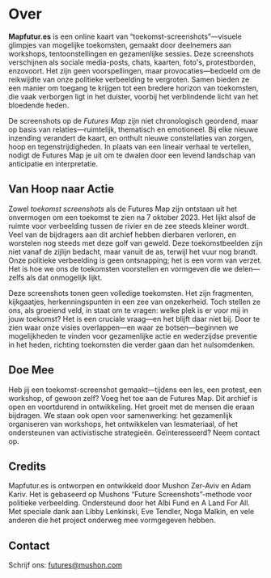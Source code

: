# Over
**Mapfutur.es** is een online kaart van “toekomst-screenshots”—visuele glimpjes van mogelijke toekomsten, gemaakt door deelnemers aan workshops, tentoonstellingen en gezamenlijke sessies. Deze screenshots verschijnen als sociale media-posts, chats, kaarten, foto's, protestborden, enzovoort. Het zijn geen voorspellingen, maar provocaties—bedoeld om de reikwijdte van onze politieke verbeelding te vergroten. Samen bieden ze een manier om toegang te krijgen tot een bredere horizon van toekomsten, die vaak verborgen ligt in het duister, voorbij het verblindende licht van het bloedende heden.

De screenshots op de _Futures Map_ zijn niet chronologisch geordend, maar op basis van relaties—ruimtelijk, thematisch en emotioneel. Bij elke nieuwe inzending verandert de kaart, en onthult nieuwe constellaties van zorgen, hoop en tegenstrijdigheden. In plaats van een lineair verhaal te vertellen, nodigt de Futures Map je uit om te dwalen door een levend landschap van anticipatie en interpretatie.

## Van Hoop naar Actie
Zowel _toekomst screenshots_ als de Futures Map zijn ontstaan uit het onvermogen om een toekomst te zien na 7 oktober 2023. Het lijkt alsof de ruimte voor verbeelding tussen de rivier en de zee steeds kleiner wordt. Veel van de bijdragers aan dit archief hebben dierbaren verloren, en worstelen nog steeds met deze golf van geweld. Deze toekomstbeelden zijn niet vanaf de zijlijn bedacht, maar vanuit de as, terwijl het vuur nog brandt. Onze politieke verbeelding is geen ontsnapping; het is een vorm van verzet. Het is hoe we ons de toekomsten voorstellen en vormgeven die we delen—zelfs als dat onmogelijk lijkt.

Deze screenshots tonen geen volledige toekomsten. Het zijn fragmenten, kijkgaatjes, herkenningspunten in een zee van onzekerheid. Toch stellen ze ons, als groeiend veld, in staat om te vragen: welke plek is er voor mij in jouw toekomst? Het is een cruciale vraag—en het blijft daar niet bij. Door te zien waar onze visies overlappen—en waar ze botsen—beginnen we mogelijkheden te vinden voor gezamenlijke actie en wederzijdse preventie in het heden, richting toekomsten die verder gaan dan het nulsomdenken.

## Doe Mee
Heb jij een toekomst-screenshot gemaakt—tijdens een les, een protest, een workshop, of gewoon zelf? Voeg het toe aan de Futures Map. Dit archief is open en voortdurend in ontwikkeling. Het groeit met de mensen die eraan bijdragen. We staan ook open voor samenwerking: het gezamenlijk organiseren van workshops, het ontwikkelen van lesmateriaal, of het ondersteunen van activistische strategieën. Geïnteresseerd? Neem contact op.

## Credits
Mapfutur.es is ontworpen en ontwikkeld door Mushon Zer-Aviv en Adam Kariv. Het is gebaseerd op Mushons “Future Screenshots”-methode voor politieke verbeelding. Ondersteund door het Albi Fund en A Land For All. Met speciale dank aan Libby Lenkinski, Eve Tendler, Noga Malkin, en vele anderen die het project onderweg mee vormgegeven hebben.

## Contact
Schrijf ons: [futures@mushon.com](mailto:futures@mushon.com)
